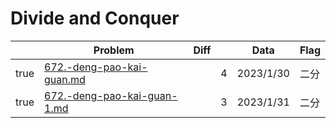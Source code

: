 # Divide and Conquer



<table><thead><tr><th data-type="checkbox"> </th><th>Problem</th><th data-type="select">Diff</th><th data-type="rating" data-max="5"></th><th>Data</th><th>Flag</th></tr></thead><tbody><tr><td>true</td><td><a data-mention href="divide-and-conquer/672.-deng-pao-kai-guan.md">672.-deng-pao-kai-guan.md</a></td><td></td><td>4</td><td>2023/1/30</td><td>二分</td></tr><tr><td>true</td><td><a data-mention href="divide-and-conquer/672.-deng-pao-kai-guan-1.md">672.-deng-pao-kai-guan-1.md</a></td><td></td><td>3</td><td>2023/1/31</td><td>二分</td></tr></tbody></table>

